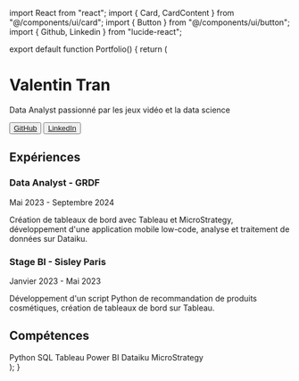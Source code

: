 import React from "react";
import { Card, CardContent } from "@/components/ui/card";
import { Button } from "@/components/ui/button";
import { Github, Linkedin } from "lucide-react";

export default function Portfolio() {
  return (
    <div className="min-h-screen bg-gray-900 text-white p-10">
      <div className="max-w-4xl mx-auto text-center">
        <h1 className="text-4xl font-bold mb-4">Valentin Tran</h1>
        <p className="text-lg text-gray-400 mb-6">
          Data Analyst passionné par les jeux vidéo et la data science
        </p>
        <div className="flex justify-center space-x-4 mb-6">
          <Button variant="outline">
            <a href="https://github.com/ValentinTran" target="_blank" rel="noopener noreferrer">
              <Github className="mr-2" /> GitHub
            </a>
          </Button>
          <Button variant="outline">
            <a href="https://www.linkedin.com/in/valentin-tran" target="_blank" rel="noopener noreferrer">
              <Linkedin className="mr-2" /> LinkedIn
            </a>
          </Button>
        </div>
        <h2 className="text-2xl font-semibold mb-4">Expériences</h2>
        <Card className="bg-gray-800 p-4 mb-4">
          <CardContent>
            <h3 className="text-xl font-medium">Data Analyst - GRDF</h3>
            <p className="text-gray-400 text-sm">Mai 2023 - Septembre 2024</p>
            <p className="text-gray-300 mt-2">
              Création de tableaux de bord avec Tableau et MicroStrategy, développement d'une application mobile low-code, analyse et traitement de données sur Dataiku.
            </p>
          </CardContent>
        </Card>
        <Card className="bg-gray-800 p-4 mb-4">
          <CardContent>
            <h3 className="text-xl font-medium">Stage BI - Sisley Paris</h3>
            <p className="text-gray-400 text-sm">Janvier 2023 - Mai 2023</p>
            <p className="text-gray-300 mt-2">
              Développement d'un script Python de recommandation de produits cosmétiques, création de tableaux de bord sur Tableau.
            </p>
          </CardContent>
        </Card>
        <h2 className="text-2xl font-semibold mt-6 mb-4">Compétences</h2>
        <div className="grid grid-cols-2 md:grid-cols-3 gap-4">
          <span className="bg-gray-700 px-4 py-2 rounded">Python</span>
          <span className="bg-gray-700 px-4 py-2 rounded">SQL</span>
          <span className="bg-gray-700 px-4 py-2 rounded">Tableau</span>
          <span className="bg-gray-700 px-4 py-2 rounded">Power BI</span>
          <span className="bg-gray-700 px-4 py-2 rounded">Dataiku</span>
          <span className="bg-gray-700 px-4 py-2 rounded">MicroStrategy</span>
        </div>
      </div>
    </div>
  );
}
